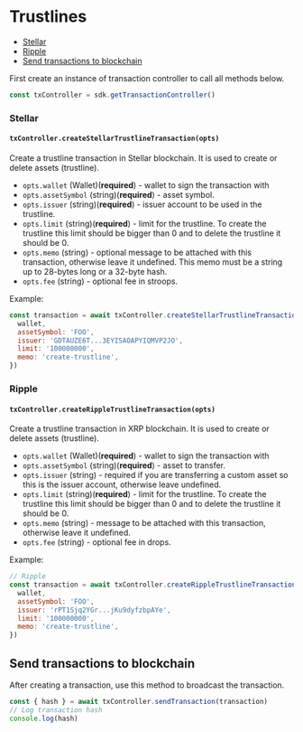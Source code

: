 # Trustlines

- [Stellar](#stellar)
- [Ripple](#ripple)
- [Send transactions to blockchain](#send-transactions-to-blockchain)

First create an instance of transaction controller to call all methods below.
```js
const txController = sdk.getTransactionController()
```

### Stellar

#### `txController.createStellarTrustlineTransaction(opts)`

Create a trustline transaction in Stellar blockchain. It is used to create or delete assets (trustline).

* `opts.wallet` (Wallet)(__required__) - wallet to sign the transaction with
* `opts.assetSymbol` (string)(__required__) - asset symbol.
* `opts.issuer` (string)(__required__) - issuer account to be used in the trustline.
* `opts.limit` (string)(__required__) - limit for the trustline. To create the trustline this limit should be bigger than 0 and to delete the trustline it should be 0.
* `opts.memo` (string) - optional message to be attached with this transaction, otherwise leave it undefined. This memo must be a string up to 28-bytes long or a 32-byte hash.
* `opts.fee` (string) - optional fee in stroops.

Example:
```js
const transaction = await txController.createStellarTrustlineTransaction({
  wallet,
  assetSymbol: 'FOO',
  issuer: 'GDTAUZE6T...3EYISAOAPYIQMVP2JO',
  limit: '100000000',
  memo: 'create-trustline',
})
```

### Ripple

#### `txController.createRippleTrustlineTransaction(opts)`

Create a trustline transaction in XRP blockchain. It is used to create or delete assets (trustline).

* `opts.wallet` (Wallet)(__required__) - wallet to sign the transaction with
* `opts.assetSymbol` (string)(__required__) - asset to transfer.
* `opts.issuer` (string) - required if you are transferring a custom asset so this is the issuer account, otherwise leave undefined.
* `opts.limit` (string)(__required__) - limit for the trustline. To create the trustline this limit should be bigger than 0 and to delete the trustline it should be 0.
* `opts.memo` (string) - message to be attached with this transaction, otherwise leave it undefined.
* `opts.fee` (string) - optional fee in drops.

Example:
```js
// Ripple
const transaction = await txController.createRippleTrustlineTransaction({
  wallet,
  assetSymbol: 'FOO',
  issuer: 'rPT1Sjq2YGr...jKu9dyfzbpAYe',
  limit: '100000000',
  memo: 'create-trustline',
})
```

## Send transactions to blockchain

After creating a transaction, use this method to broadcast the transaction.

```js
const { hash } = await txController.sendTransaction(transaction)
// Log transaction hash
console.log(hash)
```

